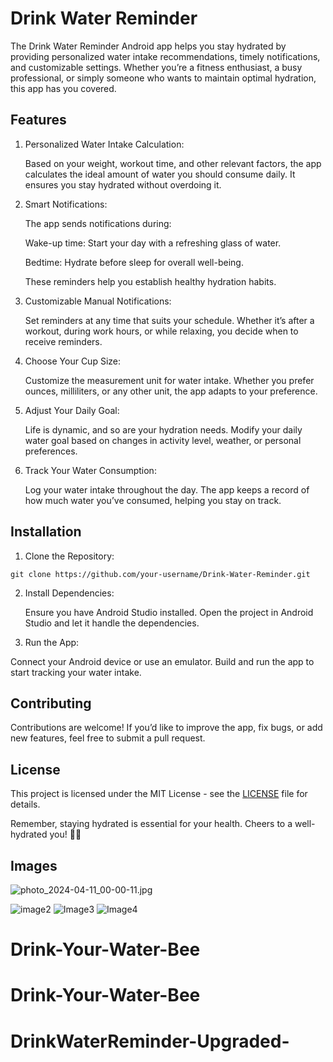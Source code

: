# Drink Water Reminder
 

The Drink Water Reminder Android app helps you stay hydrated by providing personalized water intake recommendations, timely notifications, and customizable settings. Whether you’re a fitness enthusiast, a busy professional, or simply someone who wants to maintain optimal hydration, this app has you covered.

## Features
1. Personalized Water Intake Calculation:

   
   Based on your weight, workout time, and other relevant factors, the app calculates the ideal amount of water you should consume daily.
It ensures you stay hydrated without overdoing it.

2. Smart Notifications:


   The app sends notifications during:
  
   Wake-up time: Start your day with a refreshing glass of water.
   
   Bedtime: Hydrate before sleep for overall well-being.
   
   These reminders help you establish healthy hydration habits.


4. Customizable Manual Notifications:
   
   Set reminders at any time that suits your schedule.
   Whether it’s after a workout, during work hours, or while relaxing, you decide when to receive reminders.


5. Choose Your Cup Size:

   Customize the measurement unit for water intake.
   Whether you prefer ounces, milliliters, or any other unit, the app adapts to your preference.
6. Adjust Your Daily Goal:

   Life is dynamic, and so are your hydration needs.
   Modify your daily water goal based on changes in activity level, weather, or personal preferences.


6. Track Your Water Consumption:

   Log your water intake throughout the day.
   The app keeps a record of how much water you’ve consumed, helping you stay on track.
## Installation
1. Clone the Repository:
   
  ```git clone https://github.com/your-username/Drink-Water-Reminder.git```

2. Install Dependencies:
   
   Ensure you have Android Studio installed.
Open the project in Android Studio and let it handle the dependencies.
3. Run the App:

  Connect your Android device or use an emulator.
Build and run the app to start tracking your water intake.
## Contributing
 
 Contributions are welcome! If you’d like to improve the app, fix bugs, or add new features, feel free to submit a pull request.

## License
This project is licensed under the MIT License - see the [LICENSE](https://github.com/Benyormin/DrinkWaterReminder/blob/main/LICENSE) file for details.

Remember, staying hydrated is essential for your health. Cheers to a well-hydrated you! 🥤💧

## Images 
 ![photo_2024-04-11_00-00-11.jpg](https://github.com/Benyormin/DrinkWaterReminder/blob/main/Images/photo_2024-04-11_00-00-11.jpg)

 ![image2](https://github.com/Benyormin/DrinkWaterReminder/blob/main/Images/photo_2024-04-11_00-00-29.jpg)
 ![Image3](https://github.com/Benyormin/DrinkWaterReminder/blob/main/Images/photo_2024-04-11_00-00-30.jpg)
 ![Image4](https://github.com/Benyormin/DrinkWaterReminder/blob/main/Images/photo_2024-04-11_00-00-31.jpg)
# Drink-Your-Water-Bee
# Drink-Your-Water-Bee
# DrinkWaterReminder-Upgraded-
